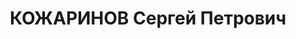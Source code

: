 ---
title: КОЖАРИНОВ Сергей Петрович
description: '1896 г.р., русский, б/п, военветврач 2 ранга, нач. ветеринарной службы
  20 мех. корпуса КВО.

  Арестован 20.09.1937.

  ВКВС - 19.11.1937, ВМН. Расстрелян 20.11.1937, Киев'
---
